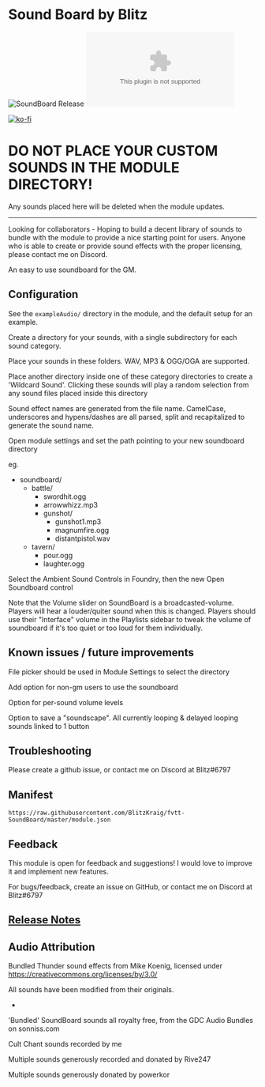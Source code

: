 # Sound Board by Blitz

![SoundBoard Release](https://github.com/BlitzKraig/fvtt-SoundBoard/workflows/SoundBoard%20Release/badge.svg)
![Latest Release Download Count](https://img.shields.io/github/downloads/BlitzKraig/fvtt-SoundBoard/latest/soundboard-release.zip)

[![ko-fi](https://www.ko-fi.com/img/githubbutton_sm.svg)](https://ko-fi.com/Q5Q01YIEJ)

# DO NOT PLACE YOUR CUSTOM SOUNDS IN THE MODULE DIRECTORY!
Any sounds placed here will be deleted when the module updates.

----

Looking for collaborators - Hoping to build a decent library of sounds to bundle with the module to provide a nice starting point for users.
Anyone who is able to create or provide sound effects with the proper licensing, please contact me on Discord.

An easy to use soundboard for the GM.

## Configuration

See the `exampleAudio/` directory in the module, and the default setup for an example.

Create a directory for your sounds, with a single subdirectory for each sound category.

Place your sounds in these folders. WAV, MP3 & OGG/OGA are supported.

Place another directory inside one of these category directories to create a 'Wildcard Sound'. Clicking these sounds will play a random selection from any sound files placed inside this directory

Sound effect names are generated from the file name. CamelCase, underscores and hypens/dashes are all parsed, split and recapitalized to generate the sound name.

Open module settings and set the path pointing to your new soundboard directory

eg.


- soundboard/
    - battle/
        - swordhit.ogg
        - arrowwhizz.mp3
        - gunshot/
            - gunshot1.mp3
            - magnumfire.ogg
            - distantpistol.wav
    - tavern/
        - pour.ogg
        - laughter.ogg

Select the Ambient Sound Controls in Foundry, then the new Open Soundboard control

Note that the Volume slider on SoundBoard is a broadcasted-volume. Players will hear a louder/quiter sound when this is changed. Players should use their "Interface" volume in the Playlists sidebar to tweak the volume of soundboard if it's too quiet or too loud for them individually.

## Known issues / future improvements

File picker should be used in Module Settings to select the directory

Add option for non-gm users to use the soundboard

Option for per-sound volume levels

Option to save a "soundscape". All currently looping & delayed looping sounds linked to 1 button

## Troubleshooting

Please create a github issue, or contact me on Discord at Blitz#6797

## Manifest

`https://raw.githubusercontent.com/BlitzKraig/fvtt-SoundBoard/master/module.json`

## Feedback

This module is open for feedback and suggestions! I would love to improve it and implement new features.

For bugs/feedback, create an issue on GitHub, or contact me on Discord at Blitz#6797

## [Release Notes](./CHANGELOG.md)

## Audio Attribution

Bundled Thunder sound effects from Mike Koenig, licensed under https://creativecommons.org/licenses/by/3.0/

All sounds have been modified from their originals.

-

'Bundled' SoundBoard sounds all royalty free, from the GDC Audio Bundles on sonniss.com

Cult Chant sounds recorded by me

Multiple sounds generously recorded and donated by Rive247

Multiple sounds generously donated by powerkor


